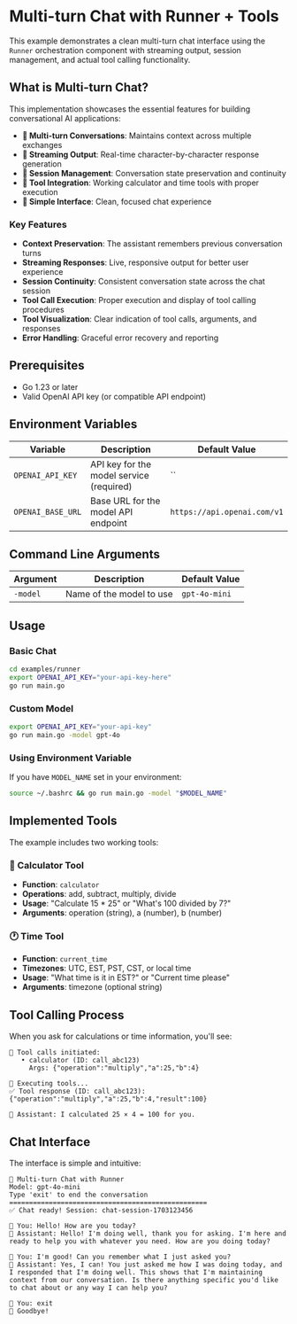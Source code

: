 # Multi-turn Chat with Runner + Tools

This example demonstrates a clean multi-turn chat interface using the `Runner` orchestration component with streaming output, session management, and actual tool calling functionality.

## What is Multi-turn Chat?

This implementation showcases the essential features for building conversational AI applications:

- **🔄 Multi-turn Conversations**: Maintains context across multiple exchanges
- **🌊 Streaming Output**: Real-time character-by-character response generation
- **💾 Session Management**: Conversation state preservation and continuity
- **🔧 Tool Integration**: Working calculator and time tools with proper execution
- **🚀 Simple Interface**: Clean, focused chat experience

### Key Features

- **Context Preservation**: The assistant remembers previous conversation turns
- **Streaming Responses**: Live, responsive output for better user experience
- **Session Continuity**: Consistent conversation state across the chat session
- **Tool Call Execution**: Proper execution and display of tool calling procedures
- **Tool Visualization**: Clear indication of tool calls, arguments, and responses
- **Error Handling**: Graceful error recovery and reporting

## Prerequisites

- Go 1.23 or later
- Valid OpenAI API key (or compatible API endpoint)

## Environment Variables

| Variable | Description | Default Value |
|----------|-------------|---------------|
| `OPENAI_API_KEY` | API key for the model service (required) | `` |
| `OPENAI_BASE_URL` | Base URL for the model API endpoint | `https://api.openai.com/v1` |

## Command Line Arguments

| Argument | Description | Default Value |
|----------|-------------|---------------|
| `-model` | Name of the model to use | `gpt-4o-mini` |

## Usage

### Basic Chat

```bash
cd examples/runner
export OPENAI_API_KEY="your-api-key-here"
go run main.go
```

### Custom Model

```bash
export OPENAI_API_KEY="your-api-key"
go run main.go -model gpt-4o
```

### Using Environment Variable

If you have `MODEL_NAME` set in your environment:

```bash
source ~/.bashrc && go run main.go -model "$MODEL_NAME"
```

## Implemented Tools

The example includes two working tools:

### 🧮 Calculator Tool
- **Function**: `calculator`
- **Operations**: add, subtract, multiply, divide
- **Usage**: "Calculate 15 * 25" or "What's 100 divided by 7?"
- **Arguments**: operation (string), a (number), b (number)

### 🕐 Time Tool  
- **Function**: `current_time`
- **Timezones**: UTC, EST, PST, CST, or local time
- **Usage**: "What time is it in EST?" or "Current time please"
- **Arguments**: timezone (optional string)

## Tool Calling Process

When you ask for calculations or time information, you'll see:

```
🔧 Tool calls initiated:
   • calculator (ID: call_abc123)
     Args: {"operation":"multiply","a":25,"b":4}

🔄 Executing tools...
✅ Tool response (ID: call_abc123): {"operation":"multiply","a":25,"b":4,"result":100}

🤖 Assistant: I calculated 25 × 4 = 100 for you.
```

## Chat Interface

The interface is simple and intuitive:

```
🚀 Multi-turn Chat with Runner
Model: gpt-4o-mini
Type 'exit' to end the conversation
==================================================
✅ Chat ready! Session: chat-session-1703123456

👤 You: Hello! How are you today?
🤖 Assistant: Hello! I'm doing well, thank you for asking. I'm here and ready to help you with whatever you need. How are you doing today?

👤 You: I'm good! Can you remember what I just asked you?
🤖 Assistant: Yes, I can! You just asked me how I was doing today, and I responded that I'm doing well. This shows that I'm maintaining context from our conversation. Is there anything specific you'd like to chat about or any way I can help you?

👤 You: exit
👋 Goodbye!
```
